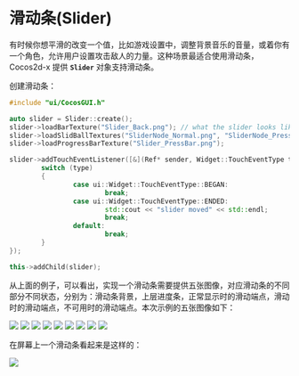 # 滑动条(Slider)

有时候你想平滑的改变一个值，比如游戏设置中，调整背景音乐的音量，或着你有一个角色，允许用户设置攻击敌人的力量。这种场景最适合使用滑动条，Cocos2d-x 提供 __`Slider`__ 对象支持滑动条。

创建滑动条：

```cpp
#include "ui/CocosGUI.h"

auto slider = Slider::create();
slider->loadBarTexture("Slider_Back.png"); // what the slider looks like
slider->loadSlidBallTextures("SliderNode_Normal.png", "SliderNode_Press.png", "SliderNode_Disable.png");
slider->loadProgressBarTexture("Slider_PressBar.png");

slider->addTouchEventListener([&](Ref* sender, Widget::TouchEventType type){
        switch (type)
        {
                case ui::Widget::TouchEventType::BEGAN:
                        break;
                case ui::Widget::TouchEventType::ENDED:
                        std::cout << "slider moved" << std::endl;
                        break;
                default:
                        break;
        }
});

this->addChild(slider);
```

从上面的例子，可以看出，实现一个滑动条需要提供五张图像，对应滑动条的不同部分不同状态，分别为：滑动条背景，上层进度条，正常显示时的滑动端点，滑动时的滑动端点，不可用时的滑动端点。本次示例的五张图像如下：

![](../../en/ui_components/ui_components-img/Slider_Back.png "") ![](../../en/basic_concepts/basic_concepts-img/smallSpacer.png "") ![](../../en/ui_components/ui_components-img/Slider_PressBar.png "") ![](../../en/basic_concepts/basic_concepts-img/smallSpacer.png "")
![](../../en/ui_components/ui_components-img/SliderNode_Normal.png "") ![](../../en/basic_concepts/basic_concepts-img/smallSpacer.png "") ![](../../en/ui_components/ui_components-img/SliderNode_Press.png "") ![](../../en/basic_concepts/basic_concepts-img/smallSpacer.png "")
![](../../en/ui_components/ui_components-img/SliderNode_Disable.png "")

在屏幕上一个滑动条看起来是这样的：

![](../../en/ui_components/ui_components-img/Slider_example.png "")

